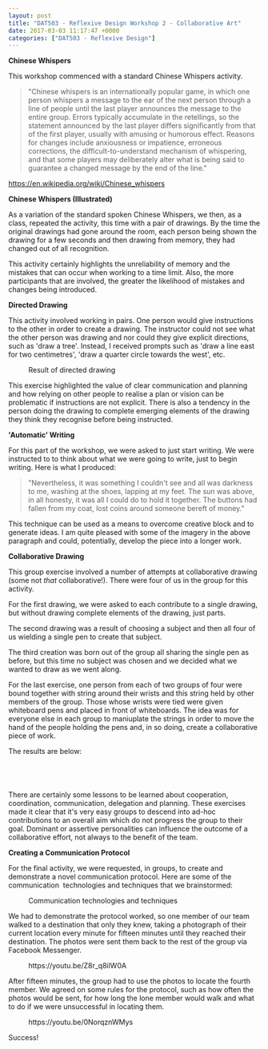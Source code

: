```yaml
---
layout: post
title: "DAT503 - Reflexive Design Workshop 2 - Collaborative Art"
date: 2017-03-03 11:17:47 +0000
categories: ["DAT503 - Reflexive Design"]
---
```


**Chinese Whispers**

This workshop commenced with a standard Chinese Whispers activity.

<blockquote class="wp-block-quote"><p>"Chinese whispers&nbsp;is an internationally popular&nbsp;game,&nbsp;in which one person whispers a message to the ear of the next person through a line of people until the last player announces the message to the entire group.&nbsp;Errors typically accumulate in the retellings, so the statement announced by the last player differs significantly from that of the first player, usually with amusing or humorous effect. Reasons for changes include anxiousness or impatience, erroneous corrections, the difficult-to-understand mechanism of whispering, and that some players may deliberately alter what is being said to guarantee a changed message by the end of the line."</p>
</blockquote>

<p><a href="https://en.wikipedia.org/wiki/Chinese_whispers">https://en.wikipedia.org/wiki/Chinese_whispers</a></p>

**Chinese Whispers (Illustrated)**

As a variation of the standard spoken Chinese Whispers, we then, as a class, repeated the activity, this time with a pair of drawings. By the time the original drawings had gone around the room, each person being shown the drawing for a few seconds and then drawing from memory, they had changed out of all recognition.

This activity certainly highlights the unreliability of memory and the mistakes that can occur when working to a time limit. Also, the more participants that are involved, the greater the likelihood of mistakes and changes being introduced.

**Directed&nbsp;Drawing**

This activity involved working in pairs. One person would give instructions to the other in order to create a drawing. The instructor could not see what the other person was drawing and nor could they give explicit directions, such as 'draw a tree'. Instead, I received prompts such as 'draw a line east for two centimetres', 'draw a quarter circle towards the west', etc.

<figure class="wp-block-image size-large"><img src="https://www.circleseven.co.uk/wp-content/uploads/2023/05/IMG_2016-scaled-1-768x1024.jpg" alt="" class="wp-image-813"/><figcaption class="wp-element-caption">Result of directed drawing</figcaption></figure>

This exercise highlighted the value of clear communication and planning and how relying on other people to realise a plan or vision can be problematic if instructions are not explicit. There is also a tendency in the person doing the drawing to complete emerging elements of the drawing they think they recognise before being instructed.

**'Automatic' Writing**

For this part of the workshop, we were asked to just start writing. We were instructed to to think about what we were going to write, just to begin writing. Here is what I produced:

<blockquote class="wp-block-quote"><p>"Nevertheless, it was something I couldn't see and all was darkness to me, washing at the shoes, lapping at my feet. The sun was above, in all honesty, it was all I could do to hold it together. The buttons had fallen from my coat, lost coins around someone bereft of money."</p>
</blockquote>

This technique can be used as a means to overcome creative block and to generate ideas. I am quite pleased with some of the imagery in the above paragraph and could, potentially, develop the piece into a longer work.

**Collaborative Drawing**

This group exercise involved a number of attempts at collaborative drawing (some not *that* collaborative!). There were four of us in the group for this activity.

For the first drawing, we were asked to each contribute to a single drawing, but without drawing complete elements of the drawing, just parts.

The second drawing was a result of choosing a subject and then all four of us wielding a single pen to create that subject.

The third creation was born out of the group all sharing the single pen as before, but this time no subject was chosen and we decided what we wanted to draw as we went along.

For the last exercise, one person from each of two groups of four were bound together with string around their wrists and this string held by other members of the group. Those whose wrists were tied were given whiteboard pens and placed in front of whiteboards. The idea was for everyone else in each group to maniuplate the strings in order to move the hand of the people holding the pens and, in so doing, create a collaborative piece of work.

The results are below:

<figure class="wp-block-gallery has-nested-images columns-default is-cropped"><figure class="wp-block-image size-large"><img src="https://www.circleseven.co.uk/wp-content/uploads/2023/05/img_1999_33087914500_o-1024x768.jpg" alt="" class="wp-image-816"/></figure>

<figure class="wp-block-image size-large"><img src="https://www.circleseven.co.uk/wp-content/uploads/2023/05/img_2001_32657092913_o-1024x768.jpg" alt="" class="wp-image-815"/></figure>

<figure class="wp-block-image size-large"><img src="https://www.circleseven.co.uk/wp-content/uploads/2023/05/img_2002_32657092573_o-1024x768.jpg" alt="" class="wp-image-817"/></figure>

<figure class="wp-block-image size-large"><img src="https://www.circleseven.co.uk/wp-content/uploads/2023/05/img_2003_32657093133_o-1024x768.jpg" alt="" class="wp-image-818"/></figure>
</figure>

There are certainly some lessons to be learned about cooperation, coordination, communication, delegation and planning. These exercises made it clear that it's very easy groups to descend into ad-hoc contributions to an overall aim which do not progress the group to their goal. Dominant or assertive personalities can influence the outcome of a collaborative effort, not always to the benefit of the team.

**Creating a Communication Protocol**

For the final activity, we were requested, in groups, to create and demonstrate a novel communication protocol. Here are some of the communication  technologies and techniques that we brainstormed:

<figure class="wp-block-image size-large"><a href="{{ site.baseurl }}/wp-content/uploads/2023/05/IMG_2005-scaled-1.jpg"><img src="https://www.circleseven.co.uk/wp-content/uploads/2023/05/IMG_2005-scaled-1-1024x768.jpg" alt="" class="wp-image-814"/></a><figcaption class="wp-element-caption">Communication technologies and techniques</figcaption></figure>

We had to demonstrate the protocol worked, so one member of our team walked to a destination that only they knew, taking a photograph of their current location every minute for fifteen minutes until they reached their destination. The photos were sent them back to the rest of the group via Facebook Messenger.

<figure class="wp-block-embed is-type-video is-provider-youtube wp-block-embed-youtube wp-embed-aspect-16-9 wp-has-aspect-ratio"><div class="wp-block-embed__wrapper">
https://youtu.be/Z8r_q8ilW0A
</div></figure>

After fifteen minutes, the group had to use the photos to locate the fourth member. We agreed on some rules for the protocol, such as how often the photos would be sent, for how long the lone member would walk and what to do if we were unsuccessful in locating them.

<figure class="wp-block-embed is-type-video is-provider-youtube wp-block-embed-youtube wp-embed-aspect-16-9 wp-has-aspect-ratio"><div class="wp-block-embed__wrapper">
https://youtu.be/0NorqznWMys
</div></figure>

Success!
